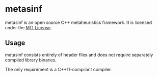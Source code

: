 # metasinf

metasinf is an open source C++ metaheuristics framework. It is licensed under
the [MIT License](https://opensource.org/licenses/MIT).

## Usage

metasinf consists entirely of header files and does not require separately
compiled library binaries.

The only requirement is a C++11-compilant compiler.
